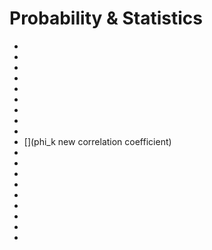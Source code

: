 # Probability & Statistics

- [](http://stattrek.com/chi-square-test/independence.aspx?Tutorial=AP)
- [](http://stattrek.com/chi-square-test/independence.aspx?Tutorial=3DAP)
- [](https://towardsdatascience.com/probability-statistics-for-data-science-series-83b94353ca48)
- [](https://medium.com/datadriveninvestor/you-say-you-want-statistical-significance-aefc35aa377f)
- [](https://towardsdatascience.com/setting-your-hypothesis-test-up-for-success-5d31bec2d7ed)
- [](https://towardsdatascience.com/hypothesis-testing-how-to-determine-significance-ce3991c5db53)
- [](https://towardsdatascience.com/hypothesis-testing-visualized-6f30b18fc78f)
- [](http://www.mit.edu/)
- [](https://towardsdatascience.com/causal-vs-statistical-inference-3f2c3e617220)
- [](phi_k new correlation coefficient)
- [](https://github.com/8080labs/ppscore)
- [](https://towardsdatascience.com/how-to-generate-random-variables-from-scratch-no-library-used-4b71eb3c8dc7)
- [](https://towardsdatascience.com/new-python-library-for-statistical-tests-simpler-than-statsmodels-richer-than-scipy-stats-ff380d4673c0)
- [](https://towardsdatascience.com/the-new-kid-on-the-statistics-in-python-block-pingouin-6b353a1db57c)
- [](https://towardsdatascience.com/an-intuitive-guide-to-confidence-intervals-522908b9a158)
- [](https://towardsdatascience.com/stop-using-p-0-05-4a059e622c75)
- [](https://towardsdatascience.com/what-is-p-value-short-for-no-seriously-c548200660a)
- [](https://towardsdatascience.com/optimal-sample-size-determination-43c5dca1f720)
- [](https://towardsdatascience.com/design-of-experiment-basics-if-you-build-them-they-will-come-cc6a227a0543)

